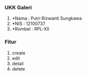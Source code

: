 ### UKK Galeri
<ol><li>*Nama : Putri Rizwanti Sungkawa</li>
    <li>*NIS : 12100737</li>
    <li>*Rombel : RPL-XII</li>
</ol>

### Fitur
<ol><li>create</li>
    <li>edit</li>
    <li>detail</li>
    <li>delete</li>
</ol>
